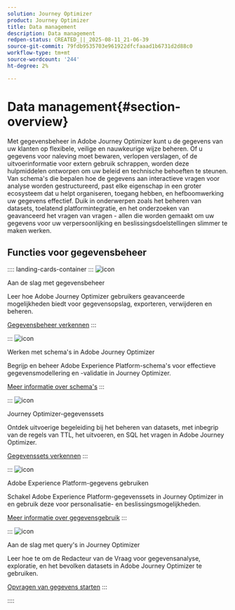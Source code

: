 ```yaml
---
solution: Journey Optimizer
product: Journey Optimizer
title: Data management
description: Data management
redpen-status: CREATED_||_2025-08-11_21-06-39
source-git-commit: 79fdb9535703e961922dfcfaaad1b6731d2d88c0
workflow-type: tm+mt
source-wordcount: '244'
ht-degree: 2%

---
```



# Data management{#section-overview}

Met gegevensbeheer in Adobe Journey Optimizer kunt u de gegevens van uw klanten op flexibele, veilige en nauwkeurige wijze beheren. Of u gegevens voor naleving moet bewaren, verlopen verslagen, of de uitvoerinformatie voor extern gebruik schrappen, worden deze hulpmiddelen ontworpen om uw beleid en technische behoeften te steunen. Van schema&#39;s die bepalen hoe de gegevens aan interactieve vragen voor analyse worden gestructureerd, past elke eigenschap in een groter ecosysteem dat u helpt organiseren, toegang hebben, en hefboomwerking uw gegevens effectief. Duik in onderwerpen zoals het beheren van datasets, toelatend platformintegratie, en het onderzoeken van geavanceerd het vragen van vragen - allen die worden gemaakt om uw gegevens voor uw verpersoonlijking en beslissingsdoelstellingen slimmer te maken werken.

## Functies voor gegevensbeheer

:::: landing-cards-container
:::
![icon]( https://cdn.experienceleague.adobe.com/icons/book.svg)

Aan de slag met gegevensbeheer

Leer hoe Adobe Journey Optimizer gebruikers geavanceerde mogelijkheden biedt voor gegevensopslag, exporteren, verwijderen en beheren.

[Gegevensbeheer verkennen](../using/data/gs-data.md)
:::

:::
![icon]( https://cdn.experienceleague.adobe.com/icons/puzzle-piece.svg)

Werken met schema&#39;s in Adobe Journey Optimizer

Begrijp en beheer Adobe Experience Platform-schema&#39;s voor effectieve gegevensmodellering en -validatie in Journey Optimizer.

[Meer informatie over schema&#39;s](../using/data/get-started-schemas.md)
:::

:::
![icon]( https://cdn.experienceleague.adobe.com/icons/database.svg)

Journey Optimizer-gegevenssets

Ontdek uitvoerige begeleiding bij het beheren van datasets, met inbegrip van de regels van TTL, het uitvoeren, en SQL het vragen in Adobe Journey Optimizer.

[Gegevenssets verkennen](datasets-landing-page.md)
:::

:::
![icon]( https://cdn.experienceleague.adobe.com/icons/bullseye.svg)

Adobe Experience Platform-gegevens gebruiken

Schakel Adobe Experience Platform-gegevenssets in Journey Optimizer in en gebruik deze voor personalisatie- en beslissingsmogelijkheden.

[Meer informatie over gegevensgebruik](../using/data/lookup-aep-data.md)
:::

:::
![icon]( https://cdn.experienceleague.adobe.com/icons/chart-line.svg)

Aan de slag met query&#39;s in Journey Optimizer

Leer hoe te om de Redacteur van de Vraag voor gegevensanalyse, exploratie, en het bevolken datasets in Adobe Journey Optimizer te gebruiken.

[Opvragen van gegevens starten](../using/data/get-started-queries.md)
:::

::::
